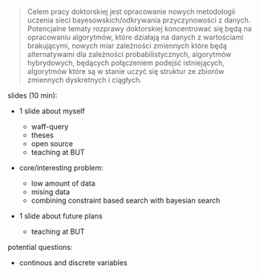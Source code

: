 >Celem pracy doktorskiej jest opracowanie nowych metodologii uczenia sieci
bayesowskich/odkrywania przyczynowości z danych.  Potencjalne tematy rozprawy
doktorskiej koncentrować się będą na opracowaniu algorytmów, które działają na danych z
wartościami brakującymi, nowych miar zależności zmiennych które będą alternatywami dla
zależności probabilistycznych, algorytmów hybrydowych, będących połączeniem podejść
istniejących, algorytmów które są w stanie uczyć się struktur ze zbiorów zmiennych
dyskretnych i ciągłych.

slides (10 min):
- 1 slide about myself
  - waff-query
  - theses
  - open source
  - teaching at BUT

- core/interesting problem:
  - low amount of data
  - mising data
  - combining constraint based search with bayesian search

- 1 slide about future plans
  - teaching at BUT


potential questions:
- continous and discrete variables
